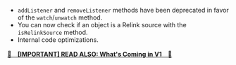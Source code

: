 * `addListener` and `removeListener` methods have been deprecated in favor of the `watch`/`unwatch` method.
* You can now check if an object is a Relink source with the `isRelinkSource` method.
* Internal code optimizations.

[**🚧　[IMPORTANT] READ ALSO: What's Coming in V1　🚧**](https://github.com/glyph-cat/react-relink/blob/LEGACY/v0/docs/whats-coming-in-v1.md)
